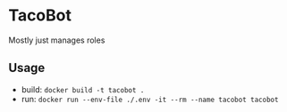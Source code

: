 # TacoBot

Mostly just manages roles

## Usage

* build: `docker build -t tacobot .`
* run: `docker run --env-file ./.env -it --rm --name tacobot tacobot`
